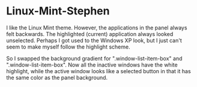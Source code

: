 # Linux-Mint-Stephen
I like the Linux Mint theme. However, the applications in the panel always felt backwards. The highlighted (current) application always looked unselected. Perhaps I got used to the Windows XP look, but I just can't seem to make myself follow the highlight scheme.

So I swapped the background gradient for ".window-list-item-box" and ".window-list-item-box". Now all the inactive windows have the white highlight, while the active window looks like a selected button in that it has the same color as the panel background.
